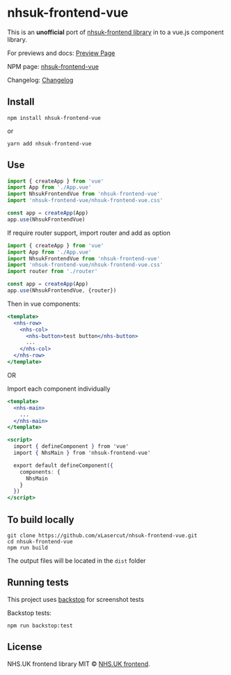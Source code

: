 # nhsuk-frontend-vue

This is an **unofficial** port of [nhsuk-frontend library](https://github.com/nhsuk/nhsuk-frontend/) in to a vue.js component library.

For previews and docs: [Preview Page](https://xlasercut.github.io/nhsuk-frontend-vue/)

NPM page: [nhsuk-frontend-vue](https://www.npmjs.com/package/nhsuk-frontend-vue)

Changelog: [Changelog](https://github.com/xLasercut/nhsuk-frontend-vue/blob/master/CHANGELOG.md)


## Install
```
npm install nhsuk-frontend-vue
```
or
```
yarn add nhsuk-frontend-vue
```

## Use

```jsx
import { createApp } from 'vue'
import App from './App.vue'
import NhsukFrontendVue from 'nhsuk-frontend-vue'
import 'nhsuk-frontend-vue/nhsuk-frontend-vue.css'

const app = createApp(App)
app.use(NhsukFrontendVue)
```
If require router support, import router and add as option
```jsx
import { createApp } from 'vue'
import App from './App.vue'
import NhsukFrontendVue from 'nhsuk-frontend-vue'
import 'nhsuk-frontend-vue/nhsuk-frontend-vue.css'
import router from './router'

const app = createApp(App)
app.use(NhsukFrontendVue, {router})
```
Then in vue components:

```jsx
<template>
  <nhs-row>
    <nhs-col>
      <nhs-button>test button</nhs-button>
      ...
    </nhs-col>
  </nhs-row>
</template>
```

OR

Import each component individually

```jsx
<template>
  <nhs-main>
    ...
  </nhs-main>
</template>

<script>
  import { defineComponent } from 'vue'
  import { NhsMain } from 'nhsuk-frontend-vue'

  export default defineComponent({
    components: {
      NhsMain
    }
  })
</script>
```


## To build locally

```
git clone https://github.com/xLasercut/nhsuk-frontend-vue.git
cd nhsuk-frontend-vue
npm run build
```

The output files will be located in the `dist` folder

## Running tests

This project uses [backstop](https://garris.github.io/BackstopJS/) for screenshot tests

Backstop tests:
```
npm run backstop:test
```

## License

NHS.UK frontend library MIT © [NHS.UK frontend](https://www.npmjs.com/package/nhsuk-frontend).
